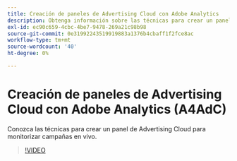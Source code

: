 ```yaml
---
title: Creación de paneles de Advertising Cloud con Adobe Analytics
description: Obtenga información sobre las técnicas para crear un panel de Advertising Cloud para la monitorización de campañas en directo
exl-id: ec90c659-4cbc-4be7-9478-269a21c98b98
source-git-commit: 0e31992243519919883a1376b4cbaff1f2fce8ac
workflow-type: tm+mt
source-wordcount: '40'
ht-degree: 0%

---
```


# Creación de paneles de Advertising Cloud con Adobe Analytics (A4AdC)

Conozca las técnicas para crear un panel de Advertising Cloud para monitorizar campañas en vivo.

>[!VIDEO](https://video.tv.adobe.com/v/33922)
